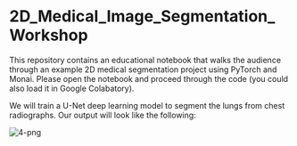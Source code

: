 # 2D_Medical_Image_Segmentation_Workshop
This repository contains an educational notebook that walks the audience through an example 2D medical segmentation project using PyTorch and Monai.
Please open the notebook and proceed through the code (you could also load it in Google Colabatory).

We will train a U-Net deep learning model to segment the lungs from chest radiographs. Our output will look like the following:

<img src="https://i.ibb.co/XjKTQ7P/4-png.jpg" alt="4-png" border="0">
